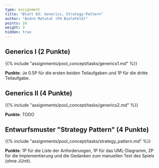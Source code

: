 ```yaml
---
type: assignment
title: "Blatt 03: Generics, Strategy-Pattern"
author: "André Matutat (FH Bielefeld)"
points: 10
weight: 3
hidden: true
---
```



## Generics I (2 Punkte)

{{% include "assignments/pool_concept/tasks/generics1.md" %}}

**Punkte**: Je 0.5P für die ersten beiden Teilaufgaben und 1P für die dritte Teilaufgabe.


## Generics II (4 Punkte)

{{% include "assignments/pool_concept/tasks/generics2.md" %}}

**Punkte**: TODO


## Entwurfsmuster "Strategy Pattern" (4 Punkte)

{{% include "assignments/pool_concept/tasks/strategy_pattern.md" %}}

**Punkte**: 1P für die Liste der Anforderungen, 1P für das UML-Diagramm, 2P für die Implementierung
und die Gedanken zum manuellen Test des Spiels (ohne JUnit).
